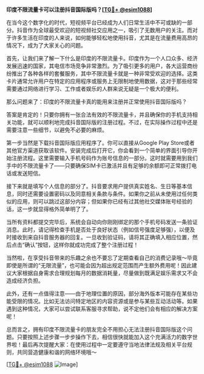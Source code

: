 **印度不限流量卡可以注册抖音国际版吗？[[TG💪+ @esim1088](https://t.me/s/esim1088)]**

在当今这个数字化的时代，短视频平台已经成为人们日常生活中不可或缺的一部分。抖音作为全球最受欢迎的短视频社交应用之一，吸引了无数用户的关注。而对于许多生活在印度的人来说，如何能够轻松地使用抖音，尤其是在流量费用高昂的情况下，成为了大家关心的问题。

首先，让我们来了解一下什么是印度的不限流量卡。印度作为一个人口众多、经济发展迅速的国家，其电信市场竞争非常激烈。为了吸引更多的用户，各大运营商纷纷推出了各种各样的套餐服务，其中不限流量卡就是一种非常受欢迎的选择。这类卡片通常允许用户在特定的应用程序或服务上无限制地使用数据，这对于那些经常需要通过网络进行学习、工作或者娱乐的人群来说无疑是一个极大的便利。

那么问题来了：印度的不限流量卡真的能用来注册并正常使用抖音国际版吗？

答案是肯定的！只要你拥有一张合法有效的不限流量卡，并且确保你的手机支持相关功能，就可以顺利地完成抖音国际版的注册过程。不过，在实际操作过程中还是需要注意一些细节，以避免不必要的麻烦。

第一步当然是下载抖音国际版应用程序了。你可以直接从Google Play Store或者其他官方渠道获取该软件。安装完成后打开它，你会看到一个简单的界面引导你开始注册流程。这里需要输入手机号码作为账号信息的一部分。这时就需要用到我们手中的不限流量卡了——只要确保SIM卡已激活并且有足够的余额即可正常拨打电话或发送短信。

接下来就是填写个人信息的部分了。抖音要求用户提供真实姓名、生日等基本信息，同时还需要设置密码以及同意相关条款与条件。如果你之前从未使用过任何类似的应用，则可以跳过这部分内容；但如果你已经有过其他社交媒体账号经验的话，这一步就显得格外简单明了了。

当所有资料都提交完毕后，系统会自动向你刚刚绑定的那个手机号码发送一条验证消息。此时，请记得检查手机是否处于良好状态（例如信号强度足够强），以便及时接收到来自抖音服务器的回复。一旦收到验证码，请将其正确填入相应位置，然后点击“确认”按钮，这样你就成功完成了整个注册过程！

当然啦，在享受抖音带来的乐趣之余也不要忘了定期查看自己的消费记录哦～毕竟即使是所谓的“无限流量”，也可能会因为超出规定范围而产生额外费用呢！因此建议大家根据自身需求合理规划每月的数据消耗量，尽量做到既满足娱乐需求又不会造成经济负担。

此外，还有一点值得注意——由于地理位置的原因，部分海外版本可能存在某些功能受限的情况。比如无法访问特定地区的内容资源或是参与某些互动活动等。如果遇到这种情况，大家可以尝试联系客服寻求帮助，说不定他们会有相应的解决方案呢！

总而言之，拥有印度不限流量卡的朋友完全不用担心无法注册抖音国际版这个问题。只要按照上述步骤一步步操作下去，相信很快就能加入这个充满活力的数字世界啦！最后再次提醒大家：在使用过程中一定要遵守当地法律法规及相关平台规则，共同营造健康和谐的网络环境哦～

[[TG💪+ @esim1088](https://t.me/s/esim1088) ![Image](https://i.postimg.cc/4NQfJmqS/Snipaste-2025-05-13-00-14-12.png)]